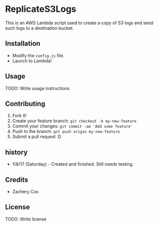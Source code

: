 # ReplicateS3Logs

This is an AWS Lambda script used to create a copy of S3 logs and send such logs to a destination bucket.

## Installation

- Modify the ```config.js``` file.
- Launch to Lambda!

## Usage

TODO: Write usage instructions

## Contributing
1. Fork it!
2. Create your feature branch: `git checkout -b my-new-feature`
3. Commit your changes: `git commit -am 'Add some feature'`
4. Push to the branch: `git push origin my-new-feature`
5. Submit a pull request :D
## history

- 1/8/17 (Saturday) - Created and finished. Still needs testing.

## Credits

- Zachery Cox

## License
TODO: Write license

